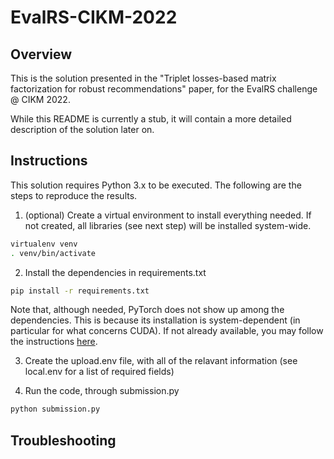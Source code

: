 # EvalRS-CIKM-2022

## Overview

This is the solution presented in the "Triplet losses-based matrix factorization for robust recommendations" paper, for the EvalRS challenge @ CIKM 2022. 

While this README is currently a stub, it will contain a more detailed description of the solution later on. 

## Instructions

This solution requires Python 3.x to be executed. The following are the steps to reproduce the results.

1. (optional) Create a virtual environment to install everything needed. If not created, all libraries (see next step) will be installed system-wide.
```bash
virtualenv venv
. venv/bin/activate
```

2. Install the dependencies in requirements.txt
```bash
pip install -r requirements.txt
```
Note that, although needed, PyTorch does not show up among the dependencies. This is because its installation is system-dependent (in particular for what concerns CUDA). If not already available, you may follow the instructions [here](https://pytorch.org/get-started/locally/).

3. Create the upload.env file, with all of the relavant information (see local.env for a list of required fields)

4. Run the code, through submission.py
```bash
python submission.py
```

## Troubleshooting
